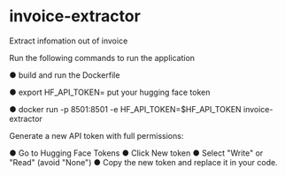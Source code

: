 # invoice-extractor

Extract infomation out of invoice

Run the following commands to run the application

● build and run the Dockerfile

● export HF_API_TOKEN= put your hugging face token

● docker run -p 8501:8501 -e HF_API_TOKEN=$HF_API_TOKEN invoice-extractor

Generate a new API token with full permissions:

● Go to Hugging Face Tokens
● Click New token
● Select "Write" or "Read" (avoid "None")
● Copy the new token and replace it in your code.
